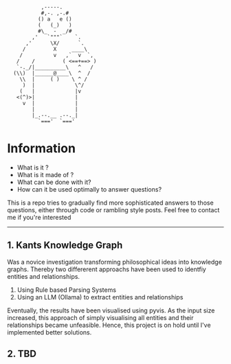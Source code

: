 ```
           ,-----.
           #,-. ,-.#
          () a   e ()
          (   (_)   )
          #\_  -  _/#
        ,'   `"""`    `.
      ,'      \X/      `.
     /         X     ____\
    /          v   ,`  v  `,
   /    /         ( <==+==> )
   `-._/|__________\   ^   /
  (\\)  |______@____\  ^  /
    \\  |     ( )    \ ^ /
     )  |             \^/
    (   |             |v
   <(^)>|             |
     v  |             |
        |             |
        |_.--.__ .--._|
          `==='  `==='

```

# Information 
- What is it ?
- What is it made of ?
- What can be done with it?
- How can it be used optimally to answer questions?
  
This is a repo tries to gradually find more sophisticated answers to those questions, either through code or rambling style posts.
Feel free to contact me if you're interested
 
____

 ## 1. Kants Knowledge Graph
Was a novice investigation transforming philosophical ideas into knowledge graphs.
Thereby two differerent approachs have been used to identfiy entities and relationships.
1. Using Rule based Parsing Systems
2. Using an LLM (Ollama) to extract entities and relationships

Eventually, the results have been visualised using pyvis. As the input size increased, this approach of simply 
visualising all entities and their relationships became unfeasible.
Hence, this project is on hold until I've implemented better solutions.


## 2. TBD

